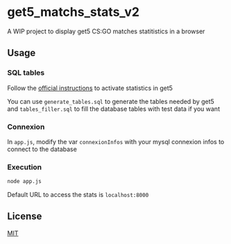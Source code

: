 # get5_matchs_stats_v2

A WIP project to display get5 CS:GO matches statitistics in a browser

## Usage

### SQL tables

Follow the [official instructions](https://github.com/splewis/get5/wiki/Stats-system) to activate statistics in get5

You can use `generate_tables.sql` to generate the tables needed by get5 and `tables_filler.sql` to fill the database tables with test data if you want

### Connexion

In `app.js`, modify the var `connexionInfos` with your mysql connexion infos to connect to the database

### Execution

```bash
node app.js
```
Default URL to access the stats is `localhost:8000`

## License

[MIT](https://choosealicense.com/licenses/mit/)
